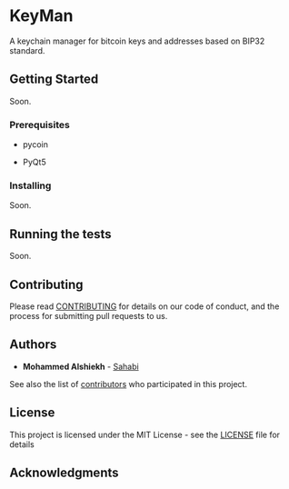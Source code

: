 # KeyMan 

A keychain manager for bitcoin keys and addresses based on BIP32 standard.

## Getting Started

Soon.

### Prerequisites

* pycoin

* PyQt5


### Installing

Soon.

## Running the tests

Soon.

## Contributing

Please read [CONTRIBUTING](CONTRIBUTING) for details on our code of conduct, and the process for submitting pull requests to us.

## Authors

* **Mohammed Alshiekh** - [Sahabi](https://github.com/Sahabi)

See also the list of [contributors](https://github.com/sahabi/keyman/) who participated in this project.

## License

This project is licensed under the MIT License - see the [LICENSE](LICENSE) file for details

## Acknowledgments

